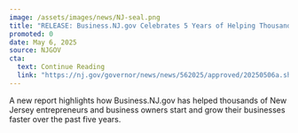 ```yaml
---
image: /assets/images/news/NJ-seal.png
title: "RELEASE: Business.NJ.gov Celebrates 5 Years of Helping Thousands of Businesses"
promoted: 0
date: May 6, 2025
source: NJGOV
cta:
  text: Continue Reading
  link: "https://nj.gov/governor/news/news/562025/approved/20250506a.shtml"
---
```

A new report highlights how Business.NJ.gov has helped thousands of New Jersey entrepreneurs and business owners start and grow their businesses faster over the past five years.
